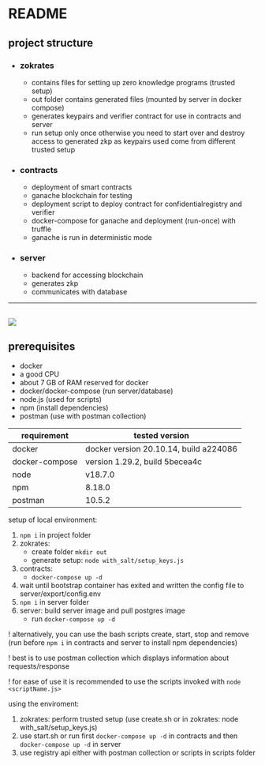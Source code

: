 # README

## project structure

* ### zokrates

  * contains files for setting up zero knowledge programs (trusted setup)
  * out folder contains generated files (mounted by server in docker compose)
  * generates keypairs and verifier contract for use in contracts and server
  * run setup only once otherwise you need to start over and destroy access to generated zkp as keypairs used come from different trusted setup

* ### contracts

  * deployment of smart contracts
  * ganache blockchain for testing
  * deployment script to deploy contract for confidentialregistry and verifier
  * docker-compose for ganache and deployment (run-once) with truffle
  * ganache is run in deterministic mode

* ### server

  * backend for accessing blockchain
  * generates zkp
  * communicates with database

---
![](../latex_eng/Images/system_view.png)
---

## prerequisites

* docker
* a good CPU
* about 7 GB of RAM reserved for docker
* docker/docker-compose (run server/database)
* node.js (used for scripts)
* npm (install dependencies)
* postman (use with postman collection)

| requirement    | tested version                         |
| -------------- | -------------------------------------- |
| docker         | docker version 20.10.14, build a224086 |
| docker-compose | version 1.29.2, build 5becea4c         |
| node           | v18.7.0                                |
| npm            | 8.18.0                                 |
| postman        | 10.5.2                                 |

setup of local environment:

1. ```npm i``` in project folder
2. zokrates:
    * create folder ```mkdir out```
    * generate setup:  ```node with_salt/setup_keys.js```
3. contracts:
    * ```docker-compose up -d```
4. wait until bootstrap container has exited and written the config file to server/export/config.env
5. ```npm i``` in server folder
6. server: build server image and pull postgres image
    * run ```docker-compose up -d```

! alternatively, you can use the bash scripts create, start, stop and remove (run before ```npm i``` in contracts and server to install npm dependencies)

! best is to use postman collection which displays information about requests/response  

! for ease of use it is recommended to use the scripts invoked with ```node <scriptName.js>```

using the enviroment:

1. zokrates: perform trusted setup (use create.sh or in zokrates: node with_salt/setup_keys.js)
2. use start.sh or run first ```docker-compose up -d``` in contracts and then ```docker-compose up -d``` in server
3. use registry api either with postman collection or scripts in scripts folder
